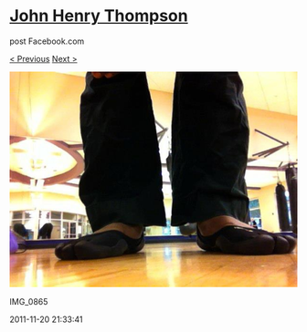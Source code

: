 # [John Henry Thompson](../README.md)
post Facebook.com

[< Previous](2011-12-29-13.md) [Next >](2011-11-05-2.md)

[![](../media/2011-11-20/Capoeira-IMG_0865.jpg)](../README.md)

IMG_0865

2011-11-20 21:33:41